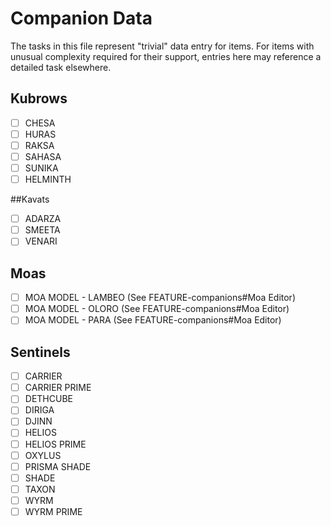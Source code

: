 # Companion Data

The tasks in this file represent "trivial" data entry for items. For items with unusual complexity required for their support, entries here may reference a detailed task elsewhere.

## Kubrows

-   [ ] CHESA
-   [ ] HURAS
-   [ ] RAKSA
-   [ ] SAHASA
-   [ ] SUNIKA
-   [ ] HELMINTH

##Kavats

-   [ ] ADARZA
-   [ ] SMEETA
-   [ ] VENARI

## Moas

-   [ ] MOA MODEL - LAMBEO (See FEATURE-companions#Moa Editor)
-   [ ] MOA MODEL - OLORO (See FEATURE-companions#Moa Editor)
-   [ ] MOA MODEL - PARA (See FEATURE-companions#Moa Editor)

## Sentinels

-   [ ] CARRIER
-   [ ] CARRIER PRIME
-   [ ] DETHCUBE
-   [ ] DIRIGA
-   [ ] DJINN
-   [ ] HELIOS
-   [ ] HELIOS PRIME
-   [ ] OXYLUS
-   [ ] PRISMA SHADE
-   [ ] SHADE
-   [ ] TAXON
-   [ ] WYRM
-   [ ] WYRM PRIME
